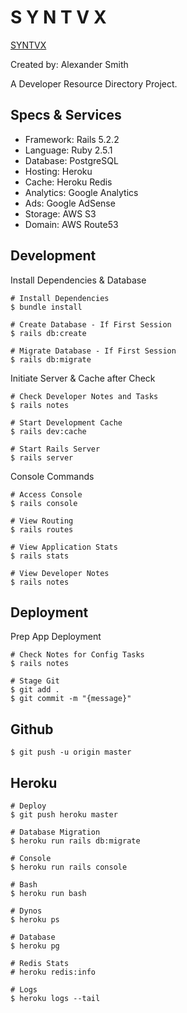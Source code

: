 # S Y N T V X

[SYNTVX](http://www.syntvx.com)

Created by: Alexander Smith

A Developer Resource Directory Project.

## Specs & Services

* Framework: Rails 5.2.2
* Language:  Ruby 2.5.1
* Database:  PostgreSQL
* Hosting:   Heroku
* Cache:     Heroku Redis
* Analytics: Google Analytics
* Ads:       Google AdSense
* Storage:   AWS S3
* Domain:    AWS Route53

## Development

Install Dependencies & Database

```
# Install Dependencies
$ bundle install

# Create Database - If First Session
$ rails db:create

# Migrate Database - If First Session
$ rails db:migrate
```

Initiate Server & Cache after Check

```
# Check Developer Notes and Tasks
$ rails notes

# Start Development Cache
$ rails dev:cache

# Start Rails Server
$ rails server
```

Console Commands

```
# Access Console
$ rails console

# View Routing
$ rails routes

# View Application Stats
$ rails stats

# View Developer Notes
$ rails notes
```

## Deployment

Prep App Deployment

```
# Check Notes for Config Tasks
$ rails notes

# Stage Git
$ git add .
$ git commit -m "{message}"
```

## Github

```
$ git push -u origin master
```


## Heroku

```
# Deploy
$ git push heroku master

# Database Migration
$ heroku run rails db:migrate

# Console
$ heroku run rails console

# Bash
$ heroku run bash

# Dynos
$ heroku ps

# Database
$ heroku pg

# Redis Stats
# heroku redis:info

# Logs
$ heroku logs --tail
```
